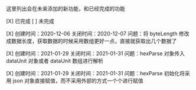 这里列出会在未来添加的新功能，和已经完成的功能

[X] 已完成
[ ] 未完成

[X] 创建时间：2020-12-06 关闭时间：2020-12-07
问题：将 byteLength 修改成数据长度，获取数据的时候采用数组更好一点，直接就获取出几个数据了

[X] 创建时间：2021-01-29 关闭时间：2021-01-31
问题：hexParse 对象传入 dataUnit 对象或者 dataUnit 数组进行解析

[X] 创建时间：2021-01-29 关闭时间：2021-01-31
问题：hexParse 初始化将采用 json 对象直接赋值，而不采用外部的方式一个个进行赋值
